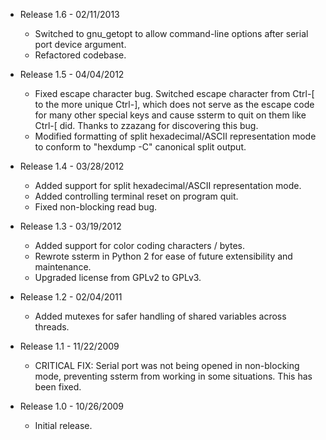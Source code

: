   * Release 1.6 - 02/11/2013
      * Switched to gnu_getopt to allow command-line options after serial port device argument.
      * Refactored codebase.

  * Release 1.5 - 04/04/2012
      * Fixed escape character bug. Switched escape character from Ctrl-[ to the more unique Ctrl-], which does not serve as the escape code for many other special keys and cause ssterm to quit on them like Ctrl-[ did. Thanks to zzazang for discovering this bug.
      * Modified formatting of split hexadecimal/ASCII representation mode to conform to "hexdump -C" canonical split output.

  * Release 1.4 - 03/28/2012
      * Added support for split hexadecimal/ASCII representation mode.
      * Added controlling terminal reset on program quit.
      * Fixed non-blocking read bug.

  * Release 1.3 - 03/19/2012
      * Added support for color coding characters / bytes.
      * Rewrote ssterm in Python 2 for ease of future extensibility and maintenance.
      * Upgraded license from GPLv2 to GPLv3.

  * Release 1.2 - 02/04/2011
      * Added mutexes for safer handling of shared variables across threads.

  * Release 1.1 - 11/22/2009
      * CRITICAL FIX: Serial port was not being opened in non-blocking mode, preventing ssterm from working in some situations. This has been fixed.

  * Release 1.0 - 10/26/2009
      * Initial release.

